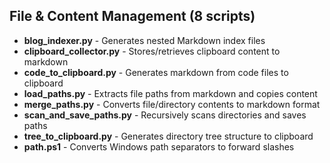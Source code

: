 ## File & Content Management (8 scripts)
- **blog_indexer.py** - Generates nested Markdown index files
- **clipboard_collector.py** - Stores/retrieves clipboard content to markdown
- **code_to_clipboard.py** - Generates markdown from code files to clipboard
- **load_paths.py** - Extracts file paths from markdown and copies content
- **merge_paths.py** - Converts file/directory contents to markdown format
- **scan_and_save_paths.py** - Recursively scans directories and saves paths
- **tree_to_clipboard.py** - Generates directory tree structure to clipboard
- **path.ps1** - Converts Windows path separators to forward slashes